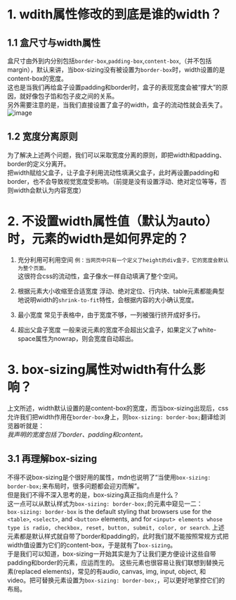 # 1. wdith属性修改的到底是谁的width？
## 1.1 盒尺寸与width属性
盒尺寸由外到内分别包括`border-box`,`padding-box`,`content-box`,（并不包括margin），默认来讲，当box-sizing没有被设置为`border-box`时，width设置的是content-box的宽度。<br/>
这也是当我们再给盒子设置padding和border时，盒子的表现宽度会被“撑大”的原因，就好像包子馅和包子皮之间的关系。<br/>
另外需要注意的是，当我们直接设置了盒子的width，盒子的流动性就会丢失了。<br/>
![image](https://user-images.githubusercontent.com/58065379/115661259-bfd47000-a36f-11eb-9513-bb71d0ecad5a.png)

## 1.2 宽度分离原则
为了解决上述两个问题，我们可以采取宽度分离的原则，即把width和padding、border的定义分离开。 <br/>
把width赋给父盒子，让子盒子利用流动性填满父盒子，此时再设置padding和border，也不会导致视觉宽度受影响。（前提是没有设置浮动、绝对定位等等，否则width会默认为内容宽度）<br/>

# 2. 不设置width属性值（默认为auto）时，元素的width是如何界定的？
1. 充分利用可利用空间
`例：当网页中只有一个定义了height的div盒子，它的宽度会默认为整个页面。`<br/>
这很符合css的流动性，盒子像水一样自动填满了整个空间。

2. 根据元素大小收缩至合适宽度
  浮动、绝对定位、行内块、table元素都能典型地说明width的`shrink-to-fit`特性，会根据内容的大小确认宽度。
3. 最小宽度
  常见于表格中，由于宽度不够，一列被强行挤开成好多行。
4. 超出父盒子宽度
  一般来说元素的宽度不会超出父盒子，如果定义了white-space属性为nowrap，则会宽度自动超出。

# 3. box-sizing属性对width有什么影响？
上文所述，width默认设置的是content-box的宽度，而当box-sizing出现后，css允许我们把width作用在`border-box`身上，则`box-sizing: border-box;`翻译给浏览器听就是：<br/>
*我声明的宽度包括了border、padding和content。*
## 3.1 再理解box-sizing
不得不说box-sizing是个很好用的属性，mdn也说明了“当使用`box-sizing: border-box;`来布局时，很多问题都会迎刃而解”。<br/>
但是我们不得不深入思考的是，box-sizing真正指向点是什么？<br/>
这一点可以从默认样式为`box-sizing: border-box;`的元素中窥见一二：<br/>
`box-sizing: border-box` is the default styling that browsers use for the `<table>`, `<select>`, and `<button>` elements, and for `<input> elements whose type is radio, checkbox, reset, button, submit, color, or search`.
上述元素都是默认样式就自带了border和padding的，此时我们就不能按照常规方式把width值设置为它们的content-box，于是就有了`box-sizing`。<br/>
于是我们可以知道，box-sizing一开始其实是为了让我们更方便设计这些自带padding和border的元素，应运而生的。
这些元素也很容易让我们联想到替换元素(replaced elements)，常见的有audio, canvas, img, input, object, 和 video。把可替换元素设置为`box-sizing: border-box;`，可以更好地掌控它们的布局。
